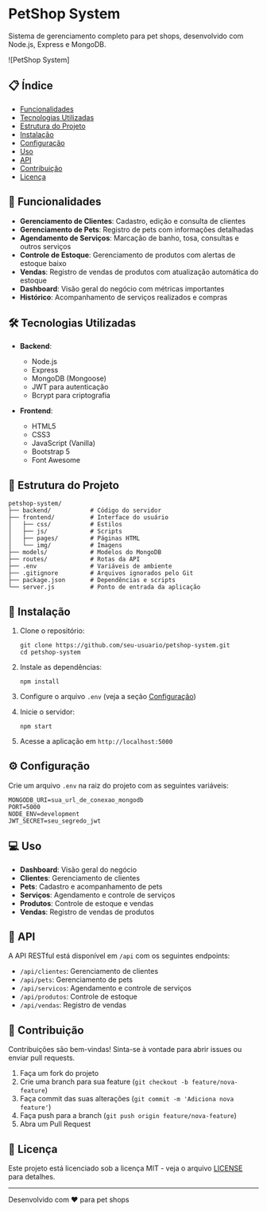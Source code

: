 # PetShop System

Sistema de gerenciamento completo para pet shops, desenvolvido com Node.js, Express e MongoDB.

![PetShop System]

## 📋 Índice

- [Funcionalidades](#funcionalidades)
- [Tecnologias Utilizadas](#tecnologias-utilizadas)
- [Estrutura do Projeto](#estrutura-do-projeto)
- [Instalação](#instalação)
- [Configuração](#configuração)
- [Uso](#uso)
- [API](#api)
- [Contribuição](#contribuição)
- [Licença](#licença)

## 🐾 Funcionalidades

- **Gerenciamento de Clientes**: Cadastro, edição e consulta de clientes
- **Gerenciamento de Pets**: Registro de pets com informações detalhadas
- **Agendamento de Serviços**: Marcação de banho, tosa, consultas e outros serviços
- **Controle de Estoque**: Gerenciamento de produtos com alertas de estoque baixo
- **Vendas**: Registro de vendas de produtos com atualização automática do estoque
- **Dashboard**: Visão geral do negócio com métricas importantes
- **Histórico**: Acompanhamento de serviços realizados e compras

## 🛠️ Tecnologias Utilizadas

- **Backend**:
  - Node.js
  - Express
  - MongoDB (Mongoose)
  - JWT para autenticação
  - Bcrypt para criptografia

- **Frontend**:
  - HTML5
  - CSS3
  - JavaScript (Vanilla)
  - Bootstrap 5
  - Font Awesome

## 📁 Estrutura do Projeto

```
petshop-system/
├── backend/           # Código do servidor
├── frontend/          # Interface do usuário
│   ├── css/           # Estilos
│   ├── js/            # Scripts
│   ├── pages/         # Páginas HTML
│   └── img/           # Imagens
├── models/            # Modelos do MongoDB
├── routes/            # Rotas da API
├── .env               # Variáveis de ambiente
├── .gitignore         # Arquivos ignorados pelo Git
├── package.json       # Dependências e scripts
└── server.js          # Ponto de entrada da aplicação
```

## 🚀 Instalação

1. Clone o repositório:
   ```
   git clone https://github.com/seu-usuario/petshop-system.git
   cd petshop-system
   ```

2. Instale as dependências:
   ```
   npm install
   ```

3. Configure o arquivo `.env` (veja a seção [Configuração](#configuração))

4. Inicie o servidor:
   ```
   npm start
   ```

5. Acesse a aplicação em `http://localhost:5000`

## ⚙️ Configuração

Crie um arquivo `.env` na raiz do projeto com as seguintes variáveis:

```
MONGODB_URI=sua_url_de_conexao_mongodb
PORT=5000
NODE_ENV=development
JWT_SECRET=seu_segredo_jwt
```

## 💻 Uso

- **Dashboard**: Visão geral do negócio
- **Clientes**: Gerenciamento de clientes
- **Pets**: Cadastro e acompanhamento de pets
- **Serviços**: Agendamento e controle de serviços
- **Produtos**: Controle de estoque e vendas
- **Vendas**: Registro de vendas de produtos

## 🔌 API

A API RESTful está disponível em `/api` com os seguintes endpoints:

- `/api/clientes`: Gerenciamento de clientes
- `/api/pets`: Gerenciamento de pets
- `/api/servicos`: Agendamento e controle de serviços
- `/api/produtos`: Controle de estoque
- `/api/vendas`: Registro de vendas

## 🤝 Contribuição

Contribuições são bem-vindas! Sinta-se à vontade para abrir issues ou enviar pull requests.

1. Faça um fork do projeto
2. Crie uma branch para sua feature (`git checkout -b feature/nova-feature`)
3. Faça commit das suas alterações (`git commit -m 'Adiciona nova feature'`)
4. Faça push para a branch (`git push origin feature/nova-feature`)
5. Abra um Pull Request

## 📄 Licença

Este projeto está licenciado sob a licença MIT - veja o arquivo [LICENSE](LICENSE) para detalhes.

---

Desenvolvido com ❤️ para pet shops 
